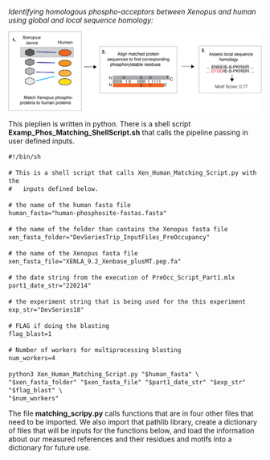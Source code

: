 *Identifying homologous phospho-acceptors between Xenopus and human using global and local sequence homology:* 

![OverviewImagesofthePipeline](https://github.com/e-vanitallie/Homologous_Phos/blob/main/ForMD/OverviewOfMatchingSteps.png)

This pieplien is written in python. There is a shell script **Examp_Phos_Matching_ShellScript.sh** that calls the pipeline passing in user defined inputs.

```
#!/bin/sh

# This is a shell script that calls Xen_Human_Matching_Script.py with the
#   inputs defined below.

# the name of the human fasta file
human_fasta="human-phosphosite-fastas.fasta"

# the name of the folder than contains the Xenopus fasta file
xen_fasta_folder="DevSeriesTrip_InputFiles_PreOccupancy"

# the name of the Xenopus fasta file
xen_fasta_file="XENLA_9.2_Xenbase_plusMT.pep.fa"

# the date string from the execution of PreOcc_Script_Part1.mlx
part1_date_str="220214"

# the experiment string that is being used for the this experiment
exp_str="DevSeries18"

# FLAG if doing the blasting
flag_blast=1

# Number of workers for multiprocessing blasting
num_workers=4

python3 Xen_Human_Matching_Script.py "$human_fasta" \
"$xen_fasta_folder" "$xen_fasta_file" "$part1_date_str" "$exp_str" "$flag_blast" \
"$num_workers"
```

The file **matching_scripy.py** calls functions that are in four other files that need to be imported. We also import that pathlib library, create a dictionary of files that will be inputs for the functions below, and load the information about our measured references and their residues and motifs into a dictionary for future use.   
